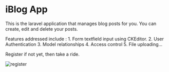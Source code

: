 # iBlog App

This is the laravel application that manages blog posts for you. 
You can create, edit and delete your posts.

Features addressed include : 
    1. Form textfield input using CKEditor.
    2. User Authentication
    3. Model relationships
    4. Access control
    5. File uploading...
    
Register if not yet, then take a ride.

![register](https://user-images.githubusercontent.com/31953762/164982812-8d168c62-5894-4234-aa97-a7580d53ddd8.PNG)
